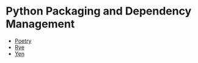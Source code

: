 # Python Packaging and Dependency Management

<!-- TOC -->

- [Poetry](https://github.com/lbrealdev/0k-python/blob/main/python-packaging/poetry.md)
- [Rye](https://github.com/lbrealdev/0k-python/blob/main/python-packaging/rye.md)
- [Yen](https://github.com/lbrealdev/0k-python/blob/main/python-packaging/yen.md)
